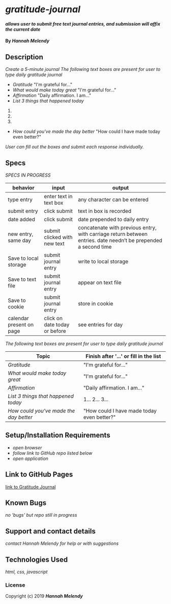 # _gratitude-journal_

#### _allows user to submit free text journal entries, and submission will affix the current date_

#### By _**Hannah Melendy**_

## Description

_Create a 5-minute journal_
_The following text boxes are present for user to type daily gratitude journal_
* _Gratitude_
  "I'm grateful for..."
* _What would make today great_
  "I'm grateful for..."
* _Affirmation_
  "Daily affirmation. I am..."
* _List 3 things that happened today_
1.
2.
3.
* _How could you've made the day better_
"How could I have made today even better?"

_User can fill out the boxes and submit each response individually._

## Specs

_SPECS IN PROGRESS_

| behavior | input | output |
| --- | ---- | ---- |
| type entry | enter text in text box | any character can be entered |
| submit entry | click submit | text in box is recorded |
| date added | click submit | date prepended to daily entry |
| new entry, same day | submit clicked with new text | concatenate with previous entry, with carriage return between entries. date needn’t be prepended a second time |
| Save to local storage | submit journal entry | write to local storage |
| Save to text file | submit journal entry | appear on text file |
| Save to cookie | submit journal entry | store in cookie |
| calendar present on page | click on date today or before | see entries for day |


_The following text boxes are present for user to type daily gratitude journal_

| Topic | Finish after '...' or fill in the list |
| -------- | --------- |
| _Gratitude_ | "I'm grateful for..." |
| _What would make today great_ | "I'm grateful for..." |
| _Affirmation_ | "Daily affirmation. I am..." |
| _List 3 things that happened today_ | 1... 2... 3... |
| _How could you've made the day better_ | "How could I have made today even better?" |

## Setup/Installation Requirements

* _open browser_
* _follow link to GitHub repo listed below_
* _open application_

## Link to GitHub Pages

[link to Gratitude Journal](https://github.com/H-Len/gratitude-journal.git)

## Known Bugs

_no 'bugs' but repo still in progress_

## Support and contact details

_contact Hannah Melendy for help or with suggestions_

## Technologies Used

_html, css, javascript_

### License

Copyright (c) 2019 **_Hannah Melendy_**
